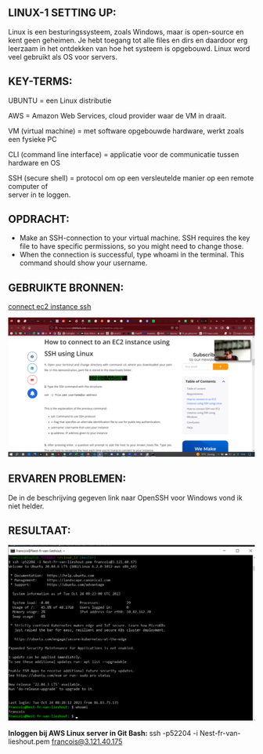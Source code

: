 
## LINUX-1 SETTING UP:

Linux is een besturingssysteem, zoals Windows, maar is open-source en kent geen geheimen. 
Je hebt toegang tot alle files en dirs en daardoor erg leerzaam in het ontdekken van hoe het 
systeem is opgebouwd. Linux word veel gebruikt als OS voor servers.

## KEY-TERMS:

UBUNTU = een Linux distributie

AWS = Amazon Web Services, cloud provider waar de VM in draait.

VM (virtual machine) = met software opgebouwde hardware, werkt zoals een fysieke PC 

CLI (command line interface) = applicatie voor de communicatie tussen hardware en OS

SSH (secure shell) = protocol om op een versleutelde manier op een remote computer of  
server in te loggen.

## OPDRACHT:

* Make an SSH-connection to your virtual machine. SSH requires the key file to have
  specific permissions, so you might need to change those.
* When the connection is successful, type whoami in the terminal. This command
  should show your username.

## GEBRUIKTE BRONNEN:

[connect ec2 instance ssh](https://www.clickittech.com/aws/connect-ec2-instance-using-ssh/)

![PrtSc clickittech](../00_includes/Linux/2023-06-06_1.png)


## ERVAREN PROBLEMEN:
De in de beschrijving gegeven link naar OpenSSH voor Windows vond ik niet helder. 

## RESULTAAT:

![PrtSc result](../00_includes/Linux/sshLoginVM.png)

**Inloggen bij AWS Linux server in Git Bash:**
ssh -p52204 -i Nest-fr-van-lieshout.pem francois@3.121.40.175
